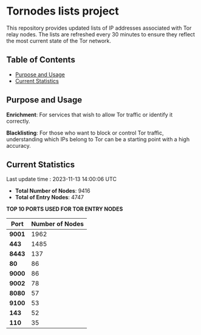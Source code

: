 # Tornodes lists project

This repository provides updated lists of IP addresses associated with Tor relay nodes. The lists are refreshed every 30 minutes to ensure they reflect the most current state of the Tor network.

## Table of Contents

- [Purpose and Usage](#purpose-and-usage)
- [Current Statistics](#current-statistics)


## Purpose and Usage

**Enrichment**: For services that wish to allow Tor traffic or identify it correctly.

**Blacklisting**: For those who want to block or control Tor traffic, understanding which IPs belong to Tor can be a starting point with a high accuracy.

## Current Statistics

Last update time : 2023-11-13 14:00:06 UTC

- **Total Number of Nodes**: 9416
- **Total of Entry Nodes**: 4747

**TOP 10 PORTS USED FOR TOR ENTRY NODES**

| **Port** | **Number of Nodes** |
|------|-----------------|
| **9001**   | 1962  |
| **443**   | 1485  |
| **8443**   | 137  |
| **80**   | 86  |
| **9000**   | 86  |
| **9002**   | 78  |
| **8080**   | 57  |
| **9100**   | 53  |
| **143**   | 52  |
| **110**   | 35  |

